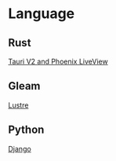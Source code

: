 # Language

## Rust

[Tauri V2 and Phoenix LiveView](https://www.youtube.com/watch?v=2_Tu8o1LZFA)

## Gleam

[Lustre](https://hexdocs.pm/lustre/)

## Python

[Django](https://www.youtube.com/watch?v=5eVBWbcnkBY)
